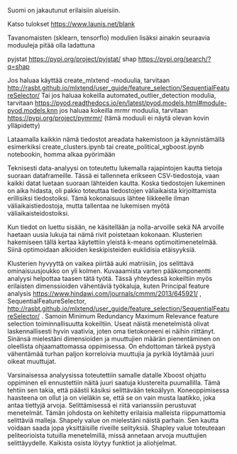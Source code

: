 Suomi on jakautunut erilaisiin alueisiin.

Katso tulokset https://www.launis.net/blank

Tavanomaisten (sklearn, tensorflo) modulien lisäksi ainakin seuraavia moduuleja pitää olla ladattuna

pyjstat https://pypi.org/project/pyjstat/
shap https://pypi.org/search/?q=shap


Jos haluaa käyttää create_mlxtend -moduulia, tarvitaan  http://rasbt.github.io/mlxtend/user_guide/feature_selection/SequentialFeatureSelector/
Tai jos haluaa kokeilla automated_outlier_detection modulia, tarvitaan https://pyod.readthedocs.io/en/latest/pyod.models.html#module-pyod.models.knn
jos haluaa kokeilla mrmr moduulia, tarvitaan https://pypi.org/project/pymrmr/ (tämä moduuli ei näytä olevan kovin ylläpidetty)

Lataamalla kaikkin nämä tiedostot areadata hakemistoon ja käynnistämällä esimerkiksi create_clusters.ipynb tai create_political_xgboost.ipynb notebookin, homma alkaa pyörimään

Teknisesti data-analyysi on toteutettu lukemalla rajapintojen kautta tietoja suoraan dataframeille. Tässä ei tallenneta erikseen CSV-tiedostoja, vaan kaikki datat luetaan suoraan lähteiden kautta. Koska tiedostojen lukeminen on aika hidasta, oli pakko toteuttaa tiedostojen väliaikaista kirjoittamista erillisiksi tiedostoiksi. Tämä kokonaisuus lähtee liikkeelle ilman väliaikaistiedostoja, mutta tallentaa ne lukemisen myötä väliaikaisteidostoiksi.

Kun tiedot on luettu sisään, ne käsitellään ja nolla-arvoille sekä NA arvoille haetaan uusia lukuja tai nämä rivit poistetaan kokonaan.  Klusterien hakemiseen tällä kertaa käytettiin yleistä k-means optimoitimenetelmää.  Siinä optimoidaan alkioiden keskipisteiden euklidisia etäisyyksiä.

Klusterien hyvyyttä on vaikea piirtää auki matriisiin, jos selittävä ominaisuusjoukko on yli kolmen. Kuvaaamista varten pääkomponentti analyysi helpottaa taasen tätä työtä. Tässä yhteydessä kokeiltiin myös erilaisten dimenssioiden vähentäviä työkaluja, kuten Principal feature analysis https://www.hindawi.com/journals/cmmm/2013/645921/ , SequentialFeatureSelector, http://rasbt.github.io/mlxtend/user_guide/feature_selection/SequentialFeatureSelector/ . Samoin Minimum Redundancy Maximum Relevance feature selection toiminnallisuutta kokeiltiin. Useat näistä menetelmistä olivat laskennallisesti hyvin vaativia, joten oma tietokoneeni ei näihin riittänyt. Sinänsä mielestäni dimensioiden ja muuttujien määrän pienentäminen on oleellista ohjaamattomassa oppimisessa. On ehdottoman tärkeä pystyä vähentämää turhan paljon korreloivia muuttujia ja pyrkiä löytämää juuri oikeat muuttujat.

Varsinaisessa analyysissa toteutettiin samalle datalle Xboost ohjattu oppiminen eli ennustettiin näitä juuri saatuja klustereita puumallilla. Tämä tehtiin sen takia, että päästii käsiksi selittävään tekoälyyn. Koneoppimisessa haasteena on ollut ja on vieläkin se, että se on vain musta laatikko, joka antaa tiettyjä arvoja. Selittämisessä ei riitä varianssiin perustuvat menetelmät. Tämän johdosta on kehitetty erilaisia malleista riippumattomia selittäviä malleja. Shapely value on mielestäni näistä parhain. Sen kautta voidaan saada jopa yksittäisille riveille selityksiä. Shapley value toteuteaan peliteorioista tutuilla menetelmillä, missä annetaan arvoja muuttujien selittäyydelle.
Kaikista osista löytyy funktiot ja aliohjelmat.
